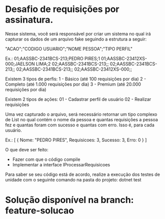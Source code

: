 # Desafio de requisições por assinatura.

Nesse sistema, você será responsável por criar um sistema no qual irá capturar os dados de um arquivo fake seguindo a estrutura a seguir:

"ACAO";"CODIGO USUARIO";"NOME PESSOA";"TIPO PERFIL"

Ex.:
01;AASSBC-2341BCS-213;PEDRO PIRES;1
01;AASSBC-23412XS-000;JAELSON LIMA;2
02;AASSBC-2341BCS-213;;
02;AASSBC-2341BCS-213;;
02;AASSBC-2341BCS-213;;
02;AASSBC-23412XS-000;;

Existem 3 tipos de perfis:
1 - Básico (até 100 requisições por dia)
2 - Completo (até 1.000 requisições por dia)
3 - Premium (até 20.000 requisições por dia)

Existem 2 tipos de ações:
01 - Cadastrar perfil de usuário
02 - Realizar requisições


Uma vez capturado o arquivo, será necessário retornar um tipo complexo de List<RespostaRequisicoes> no qual contém o nome da pessoa e quantas requisições a pessoa fez e quantas foram com sucesso e quantas com erro. Isso é, para cada usuário.

Ex.:
[
	{
		Nome: "PEDRO PIRES",
		Requisicoes: 3,
		Sucesso: 3,
		Erro: 0
	}
]

O que deve ser feito:
- Fazer com que o código compile
- Implementar a interface IProcessarRequisicoes


Para saber se seu código está de acordo, realize a execução dos testes de unidade com o seguinte comando na pasta do projeto:
dotnet test

# Solução disponível na branch: feature-solucao
